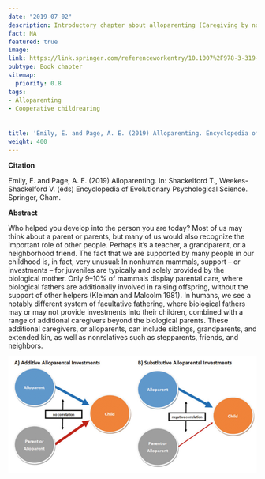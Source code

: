 ```yaml
---
date: "2019-07-02"
description: Introductory chapter about alloparenting (Caregiving by nonparental caregivers, who provide direct and/or indirect investments to a child).
fact: NA
featured: true
image:
link: https://link.springer.com/referenceworkentry/10.1007%2F978-3-319-16999-6_2253-1
pubtype: Book chapter
sitemap:
  priority: 0.8
tags:
- Alloparenting
- Cooperative childrearing


title: 'Emily, E. and Page, A. E. (2019) Alloparenting. Encyclopedia of Evolutionary Psychological Science '
weight: 400
---
```

**Citation**

Emily, E. and Page, A. E. (2019) Alloparenting. In: Shackelford T., Weekes-Shackelford V. (eds) Encyclopedia of Evolutionary Psychological Science. Springer, Cham.

**Abstract** 

Who helped you develop into the person you are today? Most of us may think about a parent or parents, but many of us would also recognize the important role of other people. Perhaps it’s a teacher, a grandparent, or a neighborhood friend. The fact that we are supported by many people in our childhood is, in fact, very unusual: In nonhuman mammals, support – or investments – for juveniles are typically and solely provided by the biological mother. Only 9–10% of mammals display parental care, where biological fathers are additionally involved in raising offspring, without the support of other helpers (Kleiman and Malcolm 1981). In humans, we see a notably different system of facultative fathering, where biological fathers may or may not provide investments into their children, combined with a range of additional caregivers beyond the biological parents. These additional caregivers, or alloparents, can include siblings, grandparents, and extended kin, as well as nonrelatives such as stepparents, friends, and neighbors.

![alt text](/img/alloparenting.png) 
